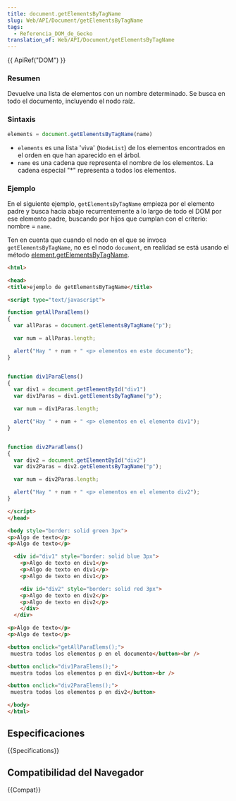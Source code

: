 ```yaml
---
title: document.getElementsByTagName
slug: Web/API/Document/getElementsByTagName
tags:
  - Referencia_DOM_de_Gecko
translation_of: Web/API/Document/getElementsByTagName
---
```

{{ ApiRef("DOM") }}

### Resumen

Devuelve una lista de elementos con un nombre determinado. Se busca en todo el documento, incluyendo el nodo raíz.

### Sintaxis

```js
elements = document.getElementsByTagName(name)
```

- `elements` es una lista 'viva' (`NodeList`) de los elementos encontrados en el orden en que han aparecido en el árbol.
- `name` es una cadena que representa el nombre de los elementos. La cadena especial "\*" representa a todos los elementos.

### Ejemplo

En el siguiente ejemplo, `getElementsByTagName` empieza por el elemento padre y busca hacia abajo recurrentemente a lo largo de todo el DOM por ese elemento padre, buscando por hijos que cumplan con el criterio: nombre = `name`.

Ten en cuenta que cuando el nodo en el que se invoca `getElementsByTagName`, no es el nodo `document`, en realidad se está usando el método [element.getElementsByTagName](es/DOM/element.getElementsByTagName).

```html
<html>

<head>
<title>ejemplo de getElementsByTagName</title>

<script type="text/javascript">

function getAllParaElems()
{
  var allParas = document.getElementsByTagName("p");

  var num = allParas.length;

  alert("Hay " + num + " <p> elementos en este documento");
}


function div1ParaElems()
{
  var div1 = document.getElementById("div1")
  var div1Paras = div1.getElementsByTagName("p");

  var num = div1Paras.length;

  alert("Hay " + num + " <p> elementos en el elemento div1");
}


function div2ParaElems()
{
  var div2 = document.getElementById("div2")
  var div2Paras = div2.getElementsByTagName("p");

  var num = div2Paras.length;

  alert("Hay " + num + " <p> elementos en el elemento div2");
}

</script>
</head>

<body style="border: solid green 3px">
<p>Algo de texto</p>
<p>Algo de texto</p>

  <div id="div1" style="border: solid blue 3px">
    <p>Algo de texto en div1</p>
    <p>Algo de texto en div1</p>
    <p>Algo de texto en div1</p>

    <div id="div2" style="border: solid red 3px">
    <p>Algo de texto en div2</p>
    <p>Algo de texto en div2</p>
    </div>
  </div>

<p>Algo de texto</p>
<p>Algo de texto</p>

<button onclick="getAllParaElems();">
 muestra todos los elementos p en el documento</button><br />

<button onclick="div1ParaElems();">
 muestra todos los elementos p en div1</button><br />

<button onclick="div2ParaElems();">
 muestra todos los elementos p en div2</button>

</body>
</html>
```

## Especificaciones

{{Specifications}}

## Compatibilidad del Navegador

{{Compat}}
